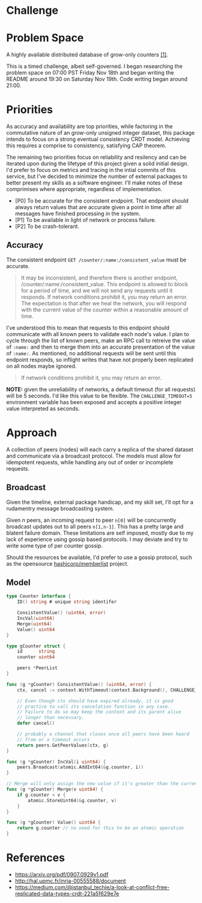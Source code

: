 Challenge
=========

# Problem Space
A highly available distributed database of grow-only counters [[1]](https://gist.github.com/sargun/f7300f622181c543349a59e02c166391).

This is a timed challenge, albeit self-governed.  I began researching the problem space on 07:00 PST Friday Nov 18th and began writing the README around 19:30 on Saturday Nov 19th.  Code writing began around 21:00.

# Priorities
As accuracy and availability are top priorities, while factoring in the commutative nature of an grow-only unsigned integer dataset, this package intends to focus on a strong eventual consistency CRDT model.  Achieving this requires a comprise to consistency, satisfying CAP theorem.

The remaining two priorities focus on reliability and resilency and can be iterated upon during the lifetype of this project given a solid initial design.  I'd prefer to focus on metrics and tracing in the intial commits of this service, but I've decided to minimize the number of external packages to better present my skills as a software engineer.  I'll make notes of these comprimises where appropriate, regardless of implementation.

* [P0] To be accurate for the consistent endpoint. That endpoint should always return values that are accurate given a point in time after all messages have finished processing in the system.
* [P1] To be available in light of network or process failure.
* [P2] To be crash-tolerant.

## Accuracy
The consistent endpoint `GET /counter/:name:/consistent_value` must be accurate.

> It may be inconsistent, and therefore there is another endpoint, /counter/:name:/consistent_value. This endpoint is allowed to block for a period of time, and we will not send any requests until it responds. If network conditions prohibit it, you may return an error. The expectation is that after we heal the network, you will respond with the current value of the counter within a reasonable amount of time.

I've understood this to mean that requests to this endpoint should communicate with all known peers to validate each node's value.   I plan to cycle through the list of known peers, make an RPC call to retreive the value of `:name:` and then to merge them into an accurate presentation of the value of `:name:`.  As mentioned, no additional requests will be sent until this endpoint responds, so inflight writes that have not properly been replicated on all nodes maybe ignored.

> If network conditions prohibit it, you may return an error.

**NOTE:** given the unreliability of networks, a default timeout (for all requests) will be 5 seconds.  I'd like this value to be flexible.  The `CHALLENGE_TIMEOUT=5` environment variable has been exposed and accepts a positive integer value interpreted as seconds.

# Approach
A collection of peers (nodes) will each carry a replica of the shared dataset and communicate via a broadcast protocol.  The models must allow for idempotent requests, while handling any out of order or incomplete requests.

## Broadcast
Given the timeline, external package handicap, and my skill set, I'll opt for a rudamentry message broadcasting system.

Given _n_ peers, an incoming request to peer `n[0]` will be concurrently broadcast updates out to all peers `n[1,n-1]`.  This has a pretty large and blatent failure domain.  These limitations are self imposed, mostly due to my lack of experience using gossip based protocols.  I may deviate and try to write some type of per counter gossip.

Should the resources be available, I'd prefer to use a gossip protocol, such as the opensource  [hashicorp/memberlist](https://github.com/hashicorp/memberlist) project.


## Model
```go
type Counter interface {
	ID() string # unique string identifer

    ConsistentValue() (uint64, error)
	IncVal(uint64)
	Merge(uint64)
	Value() uint64
}

type gCounter struct {
	id      string
	counter uint64

	peers *PeerList
}

func (g *gCounter) ConsistentValue() (uint64, error) {
	ctx, cancel := context.WithTimeout(context.Background(), CHALLENGE_TIMEOUT * time.Second)

	// Even though ctx should have expired already, it is good
	// practice to call its cancelation function in any case.
	// Failure to do so may keep the context and its parent alive
	// longer than necessary.
	defer cancel()

	// probably a channel that closes once all peers have been heard
	// from or a timeout occurs
	return peers.GetPeerValues(ctx, g)
}

func (g *gCounter) IncVal(i uint64) {
	peers.Broadcast(atomic.AddInt64(&g.counter, i))
}

// Merge will only assign the new value if it's greater than the current counter value
func (g *gCounter) Merge(v uint64) {
	if g.counter < v {
		atomic.StoreUint64(&g.counter, v)
	}
}

func (g *gCounter) Value() uint64 {
	return g.counter // no need for this to be an atomic operation
}
```


# References
* https://arxiv.org/pdf/0907.0929v1.pdf
* http://hal.upmc.fr/inria-00555588/document
* https://medium.com/@istanbul_techie/a-look-at-conflict-free-replicated-data-types-crdt-221a5f629e7e
